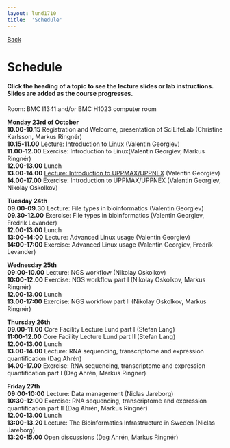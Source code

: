 ```yaml
---
layout: lund1710
title:  'Schedule'
---
```

[Back](index)

# Schedule
#### Click the heading of a topic to see the lecture slides or lab instructions. Slides are added as the course progresses.

Room: BMC I1341 and/or BMC H1023 computer room

**Monday 23rd of October**  
**10.00-10.15** Registration and Welcome, presentation of SciLifeLab (Christine Karlsson, Markus Ringnér)  
**10.15-11.00** [Lecture: Introduction to Linux](slides/linux-tutorial.pdf) (Valentin Georgiev)  
**11.00-12.00** Exercise: Introduction to Linux(Valentin Georgiev, Markus Ringnér)  
**12.00-13.00** Lunch  
**13.00-14.00** [Lecture: Introduction to UPPMAX/UPPNEX](slides/UPPMAX-tutorial.pdf) (Valentin Georgiev)    
**14.00-17.00** Exercise: Introduction to UPPMAX/UPPNEX (Valentin Georgiev, Nikolay Oskolkov) 

**Tuesday 24th**   
**09.00-09.30** Lecture: File types in bioinformatics (Valentin Georgiev)  
**09.30-12.00** Exercise: File types in bioinformatics (Valentin Georgiev, Fredrik Levander)  
**12.00-13.00** Lunch  
**13:00-14:00** Lecture: Advanced Linux usage (Valentin Georgiev)  
**14:00-17:00** Exercise: Advanced Linux usage (Valentin Georgiev, Fredrik Levander)  

**Wednesday 25th**   
**09:00-10.00** Lecture: NGS workflow (Nikolay Oskolkov)  
**10:00-12.00** Exercise: NGS workflow part I (Nikolay Oskolkov, Markus Ringnér)  
**12.00-13.00** Lunch  
**13.00-17:00** Exercise: NGS workflow part II (Nikolay Oskolkov, Markus Ringnér)  

**Thursday 26th**   
**09.00-11.00** Core Facility Lecture Lund part I (Stefan Lang)  
**11:00-12.00** Core Facility Lecture Lund part II (Stefan Lang)   
**12.00-13.00** Lunch   
**13.00-14.00** Lecture: RNA sequencing, transcriptome and expression quantification (Dag Ahrén)   
**14.00-17.00** Exercise: RNA sequencing, transcriptome and expression quantification part I (Dag Ahrén, Markus Ringnér)  

**Friday 27th**   
**09:00-10:00** Lecture: Data management (Niclas Jareborg)  
**10:30-12:00** Exercise: RNA sequencing, transcriptome and expression quantification part II (Dag Ahrén, Markus Ringnér)  
**12.00-13.00** Lunch  
**13:00-13.20** Lecture: The Bioinformatics Infrastructure in Sweden (Niclas Jareborg)  
**13:20-15.00** Open discussions (Dag Ahrén, Markus Ringnér)  
